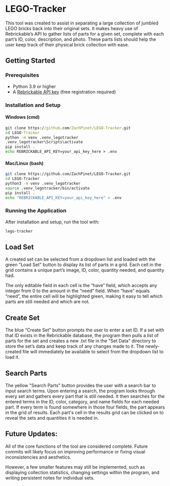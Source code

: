 # LEGO-Tracker
This tool was created to assist in separating a large collection of jumbled LEGO bricks back into their original sets. It makes heavy use of Rebrickable’s API to gather lists of parts for a given set, complete with each part’s ID, color, description, and photo. These parts lists should help the user keep track of their physical brick collection with ease.

## Getting Started

### Prerequisites
- Python 3.9 or higher
- A [Rebrickable API key](https://rebrickable.com/api/) (free registration required)

### Installation and Setup

#### Windows (cmd)
```cmd
git clone https://github.com/ZachPinet/LEGO-Tracker.git
cd LEGO-Tracker
python -m venv .venv_legotracker
.venv_legotracker\Scripts\activate
pip install .
echo REBRICKABLE_API_KEY=your_api_key_here > .env
```

#### Mac/Linux (bash)
```bash
git clone https://github.com/ZachPinet/LEGO-Tracker.git
cd LEGO-Tracker
python3 -m venv .venv_legotracker
source .venv_legotracker/bin/activate
pip install .
echo "REBRICKABLE_API_KEY=your_api_key_here" > .env
```

### Running the Application
After installation and setup, run the tool with:
```bash
lego-tracker
```

## Load Set
A created set can be selected from a dropdown list and loaded with the green "Load Set" button to display its list of parts in a grid. Each cell in the grid contains a unique part’s image, ID, color, quantity needed, and quantity had.

The only editable field in each cell is the “have” field, which accepts any integer from 0 to the amount in the “need” field. When “have” equals “need”, the entire cell will be highlighted green, making it easy to tell which parts are still needed and which are not.

## Create Set
The blue “Create Set” button prompts the user to enter a set ID. If a set with that ID exists in the Rebrickable database, the program then pulls a list of parts for the set and creates a new .txt file in the "Set Data" directory to store the set’s data and keep track of any changes made to it. The newly-created file will immediately be available to select from the dropdown list to load it.

## Search Parts
The yellow "Search Parts" button provides the user with a search bar to input search terms. Upon entering a search, the program looks through every set and gathers every part that is still needed. It then searches for the entered terms in the ID, color, category, and name fields for each needed part. If every term is found somewhere in those four fields, the part appears in the grid of results. Each part's cell in the results grid can be clicked on to reveal the sets and quantities it is needed in.

## Future Updates:

All of the core functions of the tool are considered complete. Future commits will likely focus on improving performance or fixing visual inconsistencies and aesthetics.

However, a few smaller features may still be implemented, such as displaying collection statistics, changing settings within the program, and writing persistent notes for individual sets.